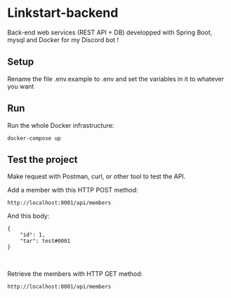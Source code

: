 # Linkstart-backend
Back-end web services (REST API + DB) developped with Spring Boot, mysql and Docker for my Discord bot !  

## Setup
Rename the file .env.example to .env and set the variables in it to whatever you want

## Run
Run the whole Docker infrastructure:
```
docker-compose up
```

## Test the project
Make request with Postman, curl, or other tool to test the API.<br>

Add a member with this HTTP POST method:
```
http://localhost:8001/api/members
```
And this body:
```
{
    "id": 1,
    "tar": test#0001
}
```
<br>

Retrieve the members with HTTP GET method:
```
http://localhost:8001/api/members
```
